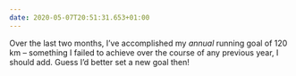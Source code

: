 ```yaml
---
date: 2020-05-07T20:51:31.653+01:00
---
```

Over the last two months, I’ve accomplished my _annual_ running goal of 120 km – something I failed to achieve over the course of any previous year, I should add. Guess I’d better set a new goal then!
